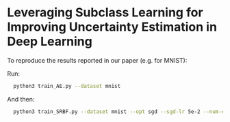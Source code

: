 # Leveraging Subclass Learning for Improving Uncertainty Estimation in Deep Learning
To reproduce the results reported in our paper (e.g. for MNIST):

Run:
```bash
  python3 train_AE.py --dataset mnist
```
And then:
```bash
  python3 train_SRBF.py --dataset mnist --opt sgd --sgd-lr 5e-2 --num-epochs 30 --gamma 0.999 --cs 64 --subclass 1 --AE-pretrained
```


